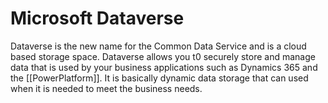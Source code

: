 # Microsoft Dataverse

Dataverse is the new name for the Common Data Service and is a cloud based storage space. Dataverse allows you t0 securely store and manage data that is used by your business applications such as Dynamics 365 and the [[PowerPlatform]]. It is basically dynamic data storage that can used when it is needed to meet the business needs.
